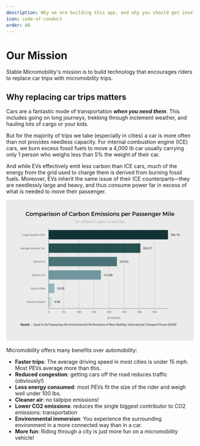 ```yaml
---
description: Why we are building this app, and why you should get involved
icon: code-of-conduct
order: 80
---
```


# Our Mission

Stable Micromobility's mission is to build technology that encourages riders to replace car trips with micromobility trips.



## Why replacing car trips matters

Cars are a fantastic mode of transportation _**when you need them**_. This includes going on long journeys, trekking through inclement weather, and hauling lots of cargo or your kids.

But for the majority of trips we take (especially in cities) a car is more often than not provides needless capacity. For internal combustion engine (ICE) cars, we burn excess fossil fuels to move a 4,000 lb car usually carrying only 1 person who weighs less than 5% the weight of their car.

And while EVs effectively emit less carbon than ICE cars, much of the energy from the grid used to charge them is derived from burning fossil fuels. Moreover, EVs inherit the same issue of their ICE counterparts—they are needlessly large and heavy, and thus consume power far in excess of what is needed to move their passenger.

![](static/charts/carbon-emissions-chart.png)

Micromobility offers many benefits over automobility:

- **Faster trips**: The average driving speed in most cities is under 15 mph. Most PEVs average more than this.
- **Reduced congestion**: getting cars off the road reduces traffic (obviously!)
- **Less energy consumed**: most PEVs fit the size of the rider and weigh well under 100 lbs.
- **Cleaner air**: no tailpipe emissions!
- **Lower CO2 emissions**: reduces the single biggest contributor to CO2 emissions: transportation
- **Environmental immersion**: You experience the surrounding environment in a more connected way than in a car.
- **More fun**: Riding through a city is just more fun on a micromobility vehicle!

